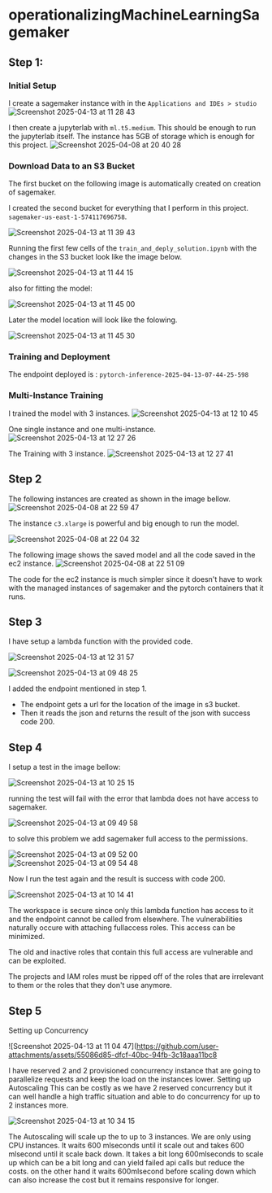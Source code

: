 # operationalizingMachineLearningSagemaker

## Step 1:

### Initial Setup
I create a sagemaker instance with in the `Applications and IDEs > studio`
![Screenshot 2025-04-13 at 11 28 43](https://github.com/user-attachments/assets/7983a0ca-4b63-440a-a526-9a270c6076cd)

I then create a jupyterlab with `ml.t5.medium`. This should be enough to run the jupyterlab itself. The instance has 5GB of storage which is enough for this project.
![Screenshot 2025-04-08 at 20 40 28](https://github.com/user-attachments/assets/61c2c14e-0aa6-4d04-af9a-f926418103a7)

### Download Data to an S3 Bucket
The first bucket on the following image is automatically created on creation of sagemaker.

I created the second bucket for everything that I perform in this project. `sagemaker-us-east-1-574117696758`.

![Screenshot 2025-04-13 at 11 39 43](https://github.com/user-attachments/assets/a072b396-127b-4cfc-b2ea-62c6d5f7f0bf)

Running the first few cells of the `train_and_deply_solution.ipynb` with the changes in the S3 bucket look like the image below.

![Screenshot 2025-04-13 at 11 44 15](https://github.com/user-attachments/assets/eec2795b-03c9-4ece-8a26-af2af3d246e9)

also for fitting the model:

![Screenshot 2025-04-13 at 11 45 00](https://github.com/user-attachments/assets/39791439-8038-4003-94d9-2e78e04a2810)

Later the model location will look like the folowing.

![Screenshot 2025-04-13 at 11 45 30](https://github.com/user-attachments/assets/dcf4b591-1d4f-43ba-a5f3-873d88f39931)


### Training and Deployment

The endpoint deployed is : `pytorch-inference-2025-04-13-07-44-25-598`

### Multi-Instance Training

I trained the model with 3 instances.
![Screenshot 2025-04-13 at 12 10 45](https://github.com/user-attachments/assets/3d20bf68-233c-4771-831b-44e78e7a6ef3)

One single instance and one multi-instance.
![Screenshot 2025-04-13 at 12 27 26](https://github.com/user-attachments/assets/672131ec-1721-48e5-a849-b3ba912be87e)

The Training with 3 instance.
![Screenshot 2025-04-13 at 12 27 41](https://github.com/user-attachments/assets/aad96632-97d2-45a8-a062-188a3ef5b283)


## Step 2

The following instances are created as shown in the image bellow.
![Screenshot 2025-04-08 at 22 59 47](https://github.com/user-attachments/assets/5371bcd3-1be7-4148-a0ad-528faf62a7b1)

The instance `c3.xlarge` is powerful and big enough to run the model.

![Screenshot 2025-04-08 at 22 04 32](https://github.com/user-attachments/assets/d6fca34f-0e80-4ade-bcd3-76d3964d73b4)

The following image shows the saved model and all the code saved in the ec2 instance.
![Screenshot 2025-04-08 at 22 51 09](https://github.com/user-attachments/assets/3e3a4df4-e5a3-4192-b5ed-9d70ed2557b3)


The code for the ec2 instance is much simpler since it doesn't have to work with the managed instances of sagemaker and the pytorch containers that it runs.

## Step 3

I have setup a lambda function with the provided code.

![Screenshot 2025-04-13 at 12 31 57](https://github.com/user-attachments/assets/cc9e32f5-2bcd-4600-8a49-3e51c2409f84)

![Screenshot 2025-04-13 at 09 48 25](https://github.com/user-attachments/assets/35399542-8beb-4522-a9d6-1302ad5bd2f6)

I added the endpoint mentioned in step 1.

- The endpoint gets a url for the location of the image in s3 bucket.
- Then it reads the json and returns the result of the json with success code 200.

## Step 4

I setup a test in the image bellow:

![Screenshot 2025-04-13 at 10 25 15](https://github.com/user-attachments/assets/3153ee5c-876b-4ac7-8900-d64f5230199c)

running the test will fail with the error that lambda does not have access to sagemaker.

![Screenshot 2025-04-13 at 09 49 58](https://github.com/user-attachments/assets/d1ab428c-0803-478f-bd19-9b8bbff0d299)

to solve this problem we add sagemaker full access to the permissions.

![Screenshot 2025-04-13 at 09 52 00](https://github.com/user-attachments/assets/91c9beb4-18cb-45c5-9765-8da5e3c26718)
![Screenshot 2025-04-13 at 09 54 48](https://github.com/user-attachments/assets/89f31cd9-ce86-4407-819f-5933da1a2ccf)

Now I run the test again and the result is success with code 200.

![Screenshot 2025-04-13 at 10 14 41](https://github.com/user-attachments/assets/37d4c63a-eb63-446a-9aa0-e6918c95edf9)

The workspace is secure since only this lambda function has access to it and the endpoint cannot be called from  elsewhere.
The vulnerabilities naturally occure with attaching fullaccess roles. This access can be minimized.

The old and inactive roles that contain this full access are vulnerable and can be exploited.

The projects and IAM roles must be ripped off of the roles that are irrelevant to them or the roles that they don't use anymore.

## Step 5

Setting up Concurrency

![Screenshot 2025-04-13 at 11 04 47](https://github.com/user-attachments/assets/55086d85-dfcf-40bc-94fb-3c18aaa11bc8

I have reserved 2 and 2 provisioned concurrency instance that are going to parallelize requests and keep the load on the instances lower.
Setting up Autoscaling
This can be costly as we have 2 reserved concurrency but it can well handle a high traffic situation and able to do concurrency for up to 2 instances more.

![Screenshot 2025-04-13 at 10 34 15](https://github.com/user-attachments/assets/4551e4cf-183d-4984-b292-2f6e93917ad9)

The Autoscaling will scale up the to up to 3 instances. We are only using CPU instances. It waits 600 mlseconds until it scale out and takes 600 mlsecond until it scale back down.
It takes a bit long 600mlseconds to scale up which can be a bit long and can yield failed api calls but reduce the costs. on the other hand it waits 600mlsecond before scaling down which can also increase the cost but it remains responsive for longer.



